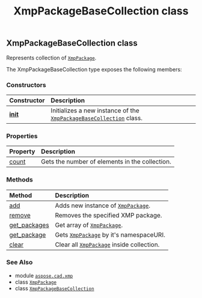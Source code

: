 ﻿---
title: XmpPackageBaseCollection class
second_title: Aspose.CAD for Python via .NET API References
description: 
type: docs
weight: 100
url: /aspose.cad.xmp/xmppackagebasecollection/
is_root: false
---

## XmpPackageBaseCollection class

Represents collection of [`XmpPackage`](/cad/python-net/aspose.cad.xmp/xmppackage).



The XmpPackageBaseCollection type exposes the following members:

### Constructors
| Constructor | Description |
| :- | :- |
| [__init__](/cad/python-net/aspose.cad.xmp/xmppackagebasecollection/__init__/#) | Initializes a new instance of the [`XmpPackageBaseCollection`](/cad/python-net/aspose.cad.xmp/xmppackagebasecollection) class. |


### Properties
| Property | Description |
| :- | :- |
| [count](/cad/python-net/aspose.cad.xmp/xmppackagebasecollection/count) | Gets the number of elements in the collection. |


### Methods
| Method | Description |
| :- | :- |
| [add](/cad/python-net/aspose.cad.xmp/xmppackagebasecollection/add/#aspose.cad.xmp.XmpPackage) | Adds new instance of [`XmpPackage`](/cad/python-net/aspose.cad.xmp/xmppackage). |
| [remove](/cad/python-net/aspose.cad.xmp/xmppackagebasecollection/remove/#aspose.cad.xmp.XmpPackage) | Removes the specified XMP package. |
| [get_packages](/cad/python-net/aspose.cad.xmp/xmppackagebasecollection/get_packages/#) | Get array of [`XmpPackage`](/cad/python-net/aspose.cad.xmp/xmppackage). |
| [get_package](/cad/python-net/aspose.cad.xmp/xmppackagebasecollection/get_package/#str) | Gets [`XmpPackage`](/cad/python-net/aspose.cad.xmp/xmppackage) by it's namespaceURI. |
| [clear](/cad/python-net/aspose.cad.xmp/xmppackagebasecollection/clear/#) | Clear all [`XmpPackage`](/cad/python-net/aspose.cad.xmp/xmppackage) inside collection. |



### See Also
* module [`aspose.cad.xmp`](..)
* class [`XmpPackage`](/cad/python-net/aspose.cad.xmp/xmppackage)
* class [`XmpPackageBaseCollection`](/cad/python-net/aspose.cad.xmp/xmppackagebasecollection)
